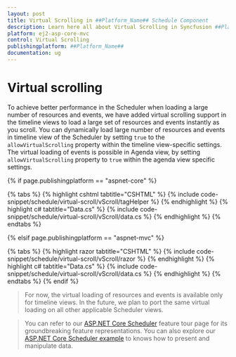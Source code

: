 ```yaml
---
layout: post
title: Virtual Scrolling in ##Platform_Name## Schedule Component
description: Learn here all about Virtual Scrolling in Syncfusion ##Platform_Name## Schedule component of Syncfusion Essential JS 2 and more.
platform: ej2-asp-core-mvc
control: Virtual Scrolling
publishingplatform: ##Platform_Name##
documentation: ug
---
```



# Virtual scrolling

To achieve better performance in the Scheduler when loading a large number of resources and events, we have added virtual scrolling support in the timeline views to load a large set of resources and events instantly as you scroll. You can dynamically load large number of resources and events in timeline view of the Scheduler by setting `true` to the `allowVirtualScrolling` property within the timeline view-specific settings. The virtual loading of events is possible in Agenda view, by setting `allowVirtualScrolling` property to `true` within the agenda view specific settings.

{% if page.publishingplatform == "aspnet-core" %}

{% tabs %}
{% highlight cshtml tabtitle="CSHTML" %}
{% include code-snippet/schedule/virtual-scroll/vScroll/tagHelper %}
{% endhighlight %}
{% highlight c# tabtitle="Data.cs" %}
{% include code-snippet/schedule/virtual-scroll/vScroll/data.cs %}
{% endhighlight %}
{% endtabs %}

{% elsif page.publishingplatform == "aspnet-mvc" %}

{% tabs %}
{% highlight razor tabtitle="CSHTML" %}
{% include code-snippet/schedule/virtual-scroll/vScroll/razor %}
{% endhighlight %}
{% highlight c# tabtitle="Data.cs" %}
{% include code-snippet/schedule/virtual-scroll/vScroll/data.cs %}
{% endhighlight %}
{% endtabs %}
{% endif %}



> For now, the virtual loading of resources and events is available only for timeline views. In the future, we plan to port the same virtual loading on all other applicable Scheduler views.

> You can refer to our [ASP.NET Core Scheduler](https://www.syncfusion.com/aspnet-core-ui-controls/scheduler) feature tour page for its groundbreaking feature representations. You can also explore our [ASP.NET Core Scheduler example](https://ej2.syncfusion.com/aspnetcore/Schedule/Overview#/material) to knows how to present and manipulate data.
